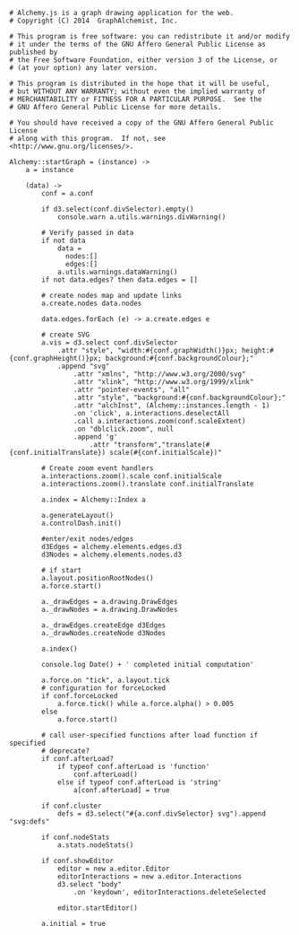     # Alchemy.js is a graph drawing application for the web.
    # Copyright (C) 2014  GraphAlchemist, Inc.

    # This program is free software: you can redistribute it and/or modify
    # it under the terms of the GNU Affero General Public License as published by
    # the Free Software Foundation, either version 3 of the License, or
    # (at your option) any later version.

    # This program is distributed in the hope that it will be useful,
    # but WITHOUT ANY WARRANTY; without even the implied warranty of
    # MERCHANTABILITY or FITNESS FOR A PARTICULAR PURPOSE.  See the
    # GNU Affero General Public License for more details.

    # You should have received a copy of the GNU Affero General Public License
    # along with this program.  If not, see <http://www.gnu.org/licenses/>.

    Alchemy::startGraph = (instance) ->
        a = instance

        (data) ->
            conf = a.conf

            if d3.select(conf.divSelector).empty()
                console.warn a.utils.warnings.divWarning()

            # Verify passed in data
            if not data
                data =
                  nodes:[]
                  edges:[]
                a.utils.warnings.dataWarning()
            if not data.edges? then data.edges = []

            # create nodes map and update links
            a.create.nodes data.nodes

            data.edges.forEach (e) -> a.create.edges e

            # create SVG
            a.vis = d3.select conf.divSelector
                .attr "style", "width:#{conf.graphWidth()}px; height:#{conf.graphHeight()}px; background:#{conf.backgroundColour};"
                .append "svg"
                    .attr "xmlns", "http://www.w3.org/2000/svg"
                    .attr "xlink", "http://www.w3.org/1999/xlink"
                    .attr "pointer-events", "all"
                    .attr "style", "background:#{conf.backgroundColour};"
                    .attr "alchInst", (Alchemy::instances.length - 1)
                    .on 'click', a.interactions.deselectAll
                    .call a.interactions.zoom(conf.scaleExtent)
                    .on "dblclick.zoom", null
                    .append 'g'
                        .attr "transform","translate(#{conf.initialTranslate}) scale(#{conf.initialScale})"
            
            # Create zoom event handlers
            a.interactions.zoom().scale conf.initialScale
            a.interactions.zoom().translate conf.initialTranslate

            a.index = Alchemy::Index a

            a.generateLayout()
            a.controlDash.init()

            #enter/exit nodes/edges
            d3Edges = alchemy.elements.edges.d3
            d3Nodes = alchemy.elements.nodes.d3

            # if start
            a.layout.positionRootNodes()
            a.force.start()

            a._drawEdges = a.drawing.DrawEdges
            a._drawNodes = a.drawing.DrawNodes

            a._drawEdges.createEdge d3Edges
            a._drawNodes.createNode d3Nodes 

            a.index()

            console.log Date() + ' completed initial computation'
            
            a.force.on "tick", a.layout.tick
            # configuration for forceLocked
            if conf.forceLocked
                a.force.tick() while a.force.alpha() > 0.005
            else
                a.force.start()

            # call user-specified functions after load function if specified
            # deprecate?
            if conf.afterLoad?
                if typeof conf.afterLoad is 'function'
                    conf.afterLoad()
                else if typeof conf.afterLoad is 'string'
                    a[conf.afterLoad] = true

            if conf.cluster
                defs = d3.select("#{a.conf.divSelector} svg").append "svg:defs"

            if conf.nodeStats
                a.stats.nodeStats()

            if conf.showEditor
                editor = new a.editor.Editor
                editorInteractions = new a.editor.Interactions
                d3.select "body"
                    .on 'keydown', editorInteractions.deleteSelected

                editor.startEditor()

            a.initial = true
